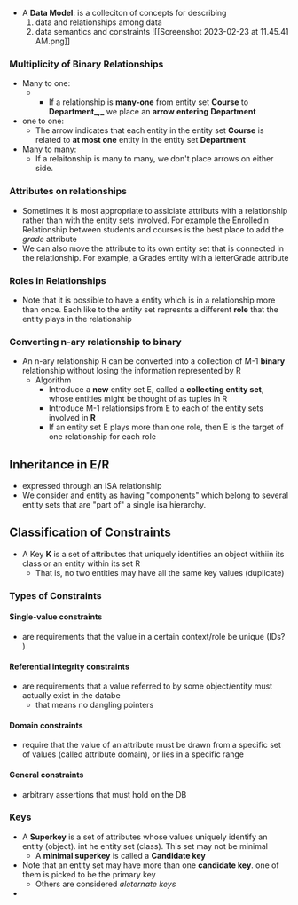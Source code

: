 - A **Data Model**: is a colleciton of concepts for describing
	1. data and relationships among data
	2. data semantics and constraints
![[Screenshot 2023-02-23 at 11.45.41 AM.png]]

### Multiplicity of Binary Relationships 
- Many to one:
	- -   If a relationship is **many-one** from entity set **Course** to **Department_,_** we place an **arrow** **entering** **Department**
- one to one: 
	-  The arrow indicates that each entity in the entity set **Course** is related to **at most one** entity in the entity set **Department**
- Many to many: 
	- If a relaitonship is many to many, we don't place arrows on either side. 
### Attributes on relationships
- Sometimes it is most appropriate to assiciate attributs with a relationship rather than with the entity sets involved. For example the EnrolledIn Relationship between students and courses is the best place to add the *grade* attribute
- We can also move the attribute to its own entity set that is connected in the relationship. For example, a Grades entity with a letterGrade attribute
### Roles in Relationships
- Note that it is possible to have a entity which is in a relationship more than once. Each like to the entity set represnts a different **role** that the entity plays in the relationship 
### Converting n-ary relationship to binary 
- An n-ary relationship R can be converted into a collection of M-1 **binary** relationship without losing the information represented by R 
	- Algorithm 
		- Introduce a **new** entity set E, called a **collecting entity set**, whose entities might be thought of as tuples in R 
		- Introduce M-1 relationsips from E to each of the entity sets involved in **R**
		- If an entity set E plays more than one role, then E is the target of one relationship for each role 
## Inheritance in E/R 
- expressed through an ISA relationship 
- We consider and entity as having "components" which belong to several entity sets that are "part of" a single isa hierarchy. 

## Classification of Constraints
- A Key **K** is a set of attributes that uniquely identifies an object withiin its class or an entity within its set R 
	- That is, no two entities may have all the same key values (duplicate)
### Types of Constraints
#### Single-value constraints
- are requirements that the value in a certain context/role be unique (IDs? )
#### Referential integrity constraints
- are requirements that a value referred to by some object/entity must actually exist in the databe
	- that means no dangling pointers
#### Domain constraints
- require that the value of an attribute must be drawn from a specific set of values (called attribute domain), or lies in a specific range
#### General constraints
- arbitrary assertions that must hold on the DB
### Keys 
- A **Superkey** is a set of attributes whose values uniquely identify an entity (object). int he entity set (class). This set may not be minimal 
	- A **minimal superkey** is called a **Candidate key**
- Note that an entity set may have more than one **candidate key**. one of them is picked to be the primary key
	- Others are considered *aleternate keys*
- 